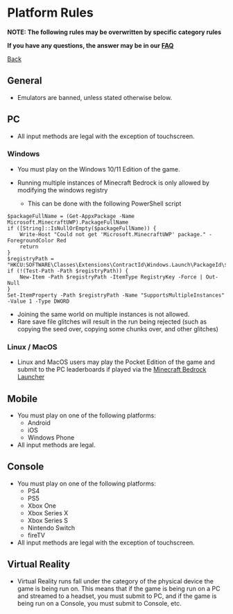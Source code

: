# Platform Rules

**NOTE: The following rules may be overwritten by specific category rules**

**If you have any questions, the answer may be in our
[FAQ](https://www.speedrun.com/mcbe/thread/vdv9t)**

[Back](../README.md)

## General

* Emulators are banned, unless stated otherwise below.

## PC

* All input methods are legal with the exception of touchscreen.

### Windows

* You must play on the Windows 10/11 Edition of the game.

* Running multiple instances of Minecraft Bedrock is only allowed by
  modifying the windows registry
    * This can be done with the following PowerShell script

```pwsh
$packageFullName = (Get-AppxPackage -Name Microsoft.MinecraftUWP).PackageFullName
if ([String]::IsNullOrEmpty($packageFullName)) {
    Write-Host "Could not get 'Microsoft.MinecraftUWP' package." -ForegroundColor Red
    return
}
$registryPath = "HKCU:SOFTWARE\Classes\Extensions\ContractId\Windows.Launch\PackageId\$packageFullName\ActivatableClassId\App\CustomProperties"
if (!(Test-Path -Path $registryPath)) {
    New-Item -Path $registryPath -ItemType RegistryKey -Force | Out-Null
}
Set-ItemProperty -Path $registryPath -Name "SupportsMultipleInstances" -Value 1 -Type DWORD
```

* Joining the same world on multiple instances is not allowed.
* Rare save file glitches will result in the run being rejected (such
  as copying the seed over, copying some chunks over, and other
  glitches)

### Linux / MacOS

* Linux and MacOS users may play the Pocket Edition of the game and
submit to the PC leaderboards if played via the
[Minecraft Bedrock Launcher](https://mcpelauncher.readthedocs.io/en/latest/getting_started/index.html)

## Mobile

* You must play on one of the following platforms:
	- Android
	- iOS
	- Windows Phone
* All input methods are legal.

## Console

* You must play on one of the following platforms:
	- PS4
	- PS5
	- Xbox One
	- Xbox Series X
	- Xbox Series S
	- Nintendo Switch
	- fireTV
* All input methods are legal with the exception of touchscreen.

## Virtual Reality

* Virtual Reality runs fall under the category of the physical device the game
is being run on. This means that if the game is being run on a PC and streamed
to a headset, you must submit to PC, and if the game is being run on a Console,
you must submit to Console, etc.

